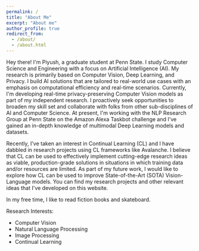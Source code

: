 ```yaml
---
permalink: /
title: "About Me"
excerpt: "About me"
author_profile: true
redirect_from: 
  - /about/
  - /about.html
---
```


Hey there! I'm Piyush, a graduate student at Penn State. I study Computer Science and Engineering with a focus on Artificial Intelligence (AI). My research is primarily based on Computer Vision, Deep Learning, and Privacy. I build AI solutions that are tailored to real-world use cases with an emphasis on computational efficiency and real-time scenarios. Currently, I'm developing real-time privacy-preserving Computer Vision models as part of my independent research. I proactively seek opportunities to broaden my skill set and collaborate with folks from other sub-disciplines of AI and Computer Science. At present, I'm working with the NLP Research Group at Penn State on the Amazon Alexa Taskbot challenge and I've gained an in-depth knowledge of multimodal Deep Learning models and datasets.

Recently, I've taken an interest in Continual Learning (CL) and I have dabbled in research projects using CL frameworks like Avalanche. I believe that CL can be used to effectively implement cutting-edge research ideas as viable, production-grade solutions in situations in which training data and/or resources are limited. As part of my future work, I would like to explore how CL can be used to improve State-of-the-Art (SOTA) Vision-Language models. You can find my research projects and other relevant ideas that I've developed on this website.

In my free time, I like to read fiction books and skateboard.

Research Interests:
- Computer Vision
- Natural Language Processing
- Image Processing
- Continual Learning
